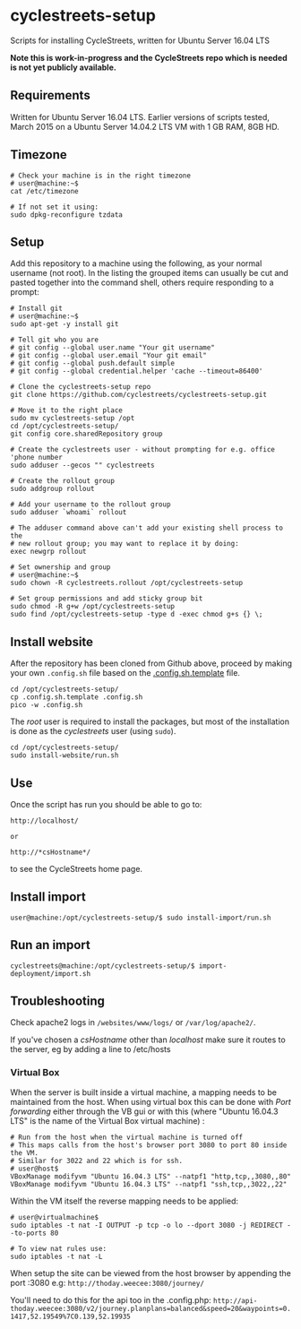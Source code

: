 # cyclestreets-setup

Scripts for installing CycleStreets, written for Ubuntu Server 16.04 LTS

**Note this is work-in-progress and the CycleStreets repo which is needed is not yet publicly available.**

## Requirements

Written for Ubuntu Server 16.04 LTS.
Earlier versions of scripts tested, March 2015 on a Ubuntu Server 14.04.2 LTS VM with 1 GB RAM, 8GB HD.

## Timezone

```shell
# Check your machine is in the right timezone
# user@machine:~$
cat /etc/timezone

# If not set it using:
sudo dpkg-reconfigure tzdata
```

## Setup

Add this repository to a machine using the following, as your normal username (not root). In the listing the grouped items can usually be cut and pasted together into the command shell, others require responding to a prompt:

```shell
# Install git
# user@machine:~$
sudo apt-get -y install git

# Tell git who you are
# git config --global user.name "Your git username"
# git config --global user.email "Your git email"
# git config --global push.default simple
# git config --global credential.helper 'cache --timeout=86400'

# Clone the cyclestreets-setup repo
git clone https://github.com/cyclestreets/cyclestreets-setup.git

# Move it to the right place
sudo mv cyclestreets-setup /opt
cd /opt/cyclestreets-setup/
git config core.sharedRepository group

# Create the cyclestreets user - without prompting for e.g. office 'phone number
sudo adduser --gecos "" cyclestreets

# Create the rollout group
sudo addgroup rollout

# Add your username to the rollout group
sudo adduser `whoami` rollout

# The adduser command above can't add your existing shell process to the
# new rollout group; you may want to replace it by doing:
exec newgrp rollout

# Set ownership and group
# user@machine:~$
sudo chown -R cyclestreets.rollout /opt/cyclestreets-setup

# Set group permissions and add sticky group bit
sudo chmod -R g+w /opt/cyclestreets-setup
sudo find /opt/cyclestreets-setup -type d -exec chmod g+s {} \;
```

## Install website

After the repository has been cloned from Github above, proceed by making your own `.config.sh` file based on the [.config.sh.template](https://github.com/cyclestreets/cyclestreets-setup/blob/master/.config.sh.template) file.

    cd /opt/cyclestreets-setup/
    cp .config.sh.template .config.sh
    pico -w .config.sh

The *root* user is required to install the packages, but most of the installation is done as the *cyclestreets* user (using `sudo`).

    cd /opt/cyclestreets-setup/
    sudo install-website/run.sh


## Use

Once the script has run you should be able to go to:

    http://localhost/

    or

    http://*csHostname*/

to see the CycleStreets home page.

## Install import

    user@machine:/opt/cyclestreets-setup/$ sudo install-import/run.sh

## Run an import

    cyclestreets@machine:/opt/cyclestreets-setup/$ import-deployment/import.sh 


## Troubleshooting

Check apache2 logs in `/websites/www/logs/` or `/var/log/apache2/`.

If you've chosen a *csHostname* other than *localhost* make sure it routes to the server, eg by adding a line to /etc/hosts

### Virtual Box

When the server is built inside a virtual machine, a mapping needs to be maintained from the host.
When using virtual box this can be done with *Port forwarding* either through the VB gui or with this
(where "Ubuntu 16.04.3 LTS" is the name of the Virtual Box virtual machine) :

```
# Run from the host when the virtual machine is turned off
# This maps calls from the host's browser port 3080 to port 80 inside the VM.
# Similar for 3022 and 22 which is for ssh.
# user@host$
VBoxManage modifyvm "Ubuntu 16.04.3 LTS" --natpf1 "http,tcp,,3080,,80"
VBoxManage modifyvm "Ubuntu 16.04.3 LTS" --natpf1 "ssh,tcp,,3022,,22"
```

Within the VM itself the reverse mapping needs to be applied:
```
# user@virtualmachine$
sudo iptables -t nat -I OUTPUT -p tcp -o lo --dport 3080 -j REDIRECT --to-ports 80

# To view nat rules use:
sudo iptables -t nat -L
```

When setup the site can be viewed from the host browser by appending the port :3080 e.g:
`http://thoday.weecee:3080/journey/`

You'll need to do this for the api too in the .config.php:
`http://api-thoday.weecee:3080/v2/journey.planplans=balanced&speed=20&waypoints=0.1417,52.19549%7C0.139,52.19935`
